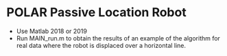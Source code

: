 # POLAR Passive Location Robot
 
- Use Matlab 2018 or 2019
- Run MAIN_run.m to obtain the results of an example of the algorithm for real data where the robot is displaced over a horizontal line.